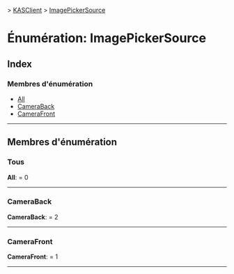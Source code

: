 [](../README.md) > [KASClient](../modules/kasclient.md) > [ImagePickerSource](../enums/kasclient.imagepickersource.md)

# <a name="enumeration-imagepickersource"></a>Énumération: ImagePickerSource

## <a name="index"></a>Index

### <a name="enumeration-members"></a>Membres d'énumération

* [All](kasclient.imagepickersource.md#all)
* [CameraBack](kasclient.imagepickersource.md#cameraback)
* [CameraFront](kasclient.imagepickersource.md#camerafront)

---

## <a name="enumeration-members"></a>Membres d'énumération

<a id="all"></a>

###  <a name="all"></a>Tous

**All**: = 0

___

<a id="cameraback"></a>

###  <a name="cameraback"></a>CameraBack

**CameraBack**: = 2

___

<a id="camerafront"></a>

###  <a name="camerafront"></a>CameraFront

**CameraFront**: = 1

___

